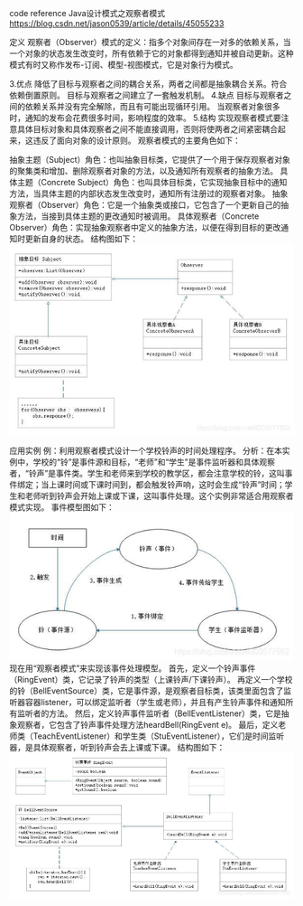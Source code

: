 
code reference
Java设计模式之观察者模式 https://blog.csdn.net/jason0539/article/details/45055233


定义
观察者（Observer）模式的定义：指多个对象间存在一对多的依赖关系，当一个对象的状态发生改变时，所有依赖于它的对象都得到通知并被自动更新。这种模式有时又称作发布-订阅、模型-视图模式，它是对象行为模式。

3.优点
降低了目标与观察者之间的耦合关系，两者之间都是抽象耦合关系。符合依赖倒置原则。
目标与观察者之间建立了一套触发机制。
4.缺点
目标与观察者之间的依赖关系并没有完全解除，而且有可能出现循环引用。
当观察者对象很多时，通知的发布会花费很多时间，影响程度的效率。
5.结构
实现观察者模式要注意具体目标对象和具体观察者之间不能直接调用，否则将使两者之间紧密耦合起来，这违反了面向对象的设计原则。
观察者模式的主要角色如下：

抽象主题（Subject）角色：也叫抽象目标类，它提供了一个用于保存观察者对象的聚集类和增加、删除观察者对象的方法，以及通知所有观察者的抽象方法。
具体主题（Concrete Subject）角色：也叫具体目标类，它实现抽象目标中的通知方法，当具体主题的内部状态发生改变时，通知所有注册过的观察者对象。
抽象观察者（Observer）角色：它是一个抽象类或接口，它包含了一个更新自己的抽象方法，当接到具体主题的更改通知时被调用。
具体观察者（Concrete Observer）角色：实现抽象观察者中定义的抽象方法，以便在得到目标的更改通知时更新自身的状态。
结构图如下：
![img.png](example2/img.png)

应用实例
例：利用观察者模式设计一个学校铃声的时间处理程序。
分析：在本实例中，学校的“铃”是事件源和目标，“老师”和“学生”是事件监听器和具体观察者，“铃声”是事件类。学生和老师来到学校的教学区，都会注意学校的铃，这叫事件绑定；当上课时间或下课时间到，都会触发铃声响，这时会生成“铃声”时间；学生和老师听到铃声会开始上课或下课，这叫事件处理。这个实例非常适合用观察者模式实现。
事件模型图如下：
![img_1.png](example2/img_1.png)
现在用“观察者模式”来实现该事件处理模型。
首先，定义一个铃声事件（RingEvent）类，它记录了铃声的类型（上课铃声/下课铃声）。
再定义一个学校的铃（BellEventSource）类，它是事件源，是观察者目标类，该类里面包含了监听器容器listener，可以绑定监听者（学生或老师），并且有产生铃声事件和通知所有监听者的方法。
然后，定义铃声事件监听者（BellEventListener）类，它是抽象观察者，它包含了铃声事件处理方法heardBell(RingEvent e)。
最后，定义老师类（TeachEventListener）和学生类（StuEventListener），它们是时间监听器，是具体观察者，听到铃声会去上课或下课。
结构图如下：
![img_2.png](example2/img_2.png)





